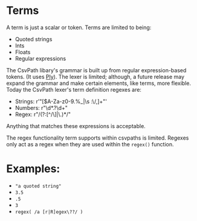 
# Terms

A term is just a scalar or token. Terms are limited to being:
- Quoted strings
- Ints
- Floats
- Regular expressions

The CsvPath libary's grammar is built up from regular expression-based tokens. (It uses <a href='https://ply.readthedocs.io/en/latest/'>Ply</a>). The lexer is limited; although, a future release may expand the grammar and make certain elements, like terms, more flexible. Today the CsvPath lexer's term definition regexes are:

- Strings: r'"[\$A-Za-z0-9\.%_|\s :\\/,]+"'
- Numbers: r"\d*\.?\d+"
- Regex: r"/(?:[^/\\]|\\.)*/"

Anything that matches these expressions is acceptable.

The regex functionality term supports within csvpaths is limited. Regexes only act as a regex when they are used within the `regex()` function.

# Examples:

- `"a quoted string"`
- `3.5`
- `.5`
- `3`
- `regex( /a [r|R]egex\??/ )`


